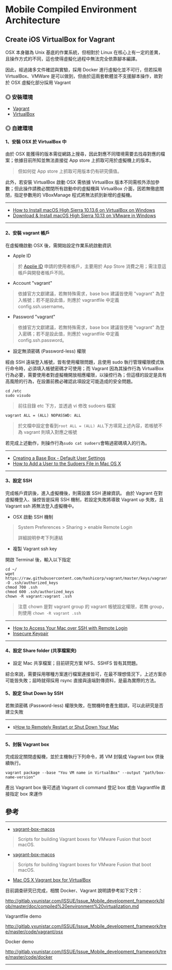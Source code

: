 # Mobile Compiled Environment Architecture

## Create iOS VirtualBox for Vagrant

OSX 本身雖為 Unix 基底的作業系統，但相對於 Linux 在核心上有一定的差異，且操作方式的不同，這也使得虛擬化過程中無法完全依靠腳本編譯。

因此，經過諸多文件確認與實驗，採用 Docker 進行虛擬化並不可行，但若採用 VirtualBox、VMWare 是可以做到，但由於這兩套軟體並不支援腳本操作，故對於 OSX 虛擬化部分採用 Vagrant

### ◎ 安裝環境

+ [Vagrant](https://www.vagrantup.com/)
+ [VirtualBox](https://www.virtualbox.org/)

### ◎ 自建環境

#### 1、安裝 OSX 於 VirtualBox 中

由於 OSX 能獲得的版本需從網路上搜尋，因此對應不同環境需要去找尋對應的檔案；依據目前所知並無法直接從 App store 上抓取可用於虛擬機上的版本。
> 但如何從 App store 上抓取可用版本仍有研究價值。

此外，若安裝 VirtualBox 啟動 OSX 需依據 VirtualBox 版本不同需核外添加參數；但此操作請務必關閉所有啟動中的虛擬機與 VirtualBox 介面，因若無徹底關閉，指定參數用的 VBoxManage 程式將無法抓到新增的虛擬機。

---

+ [How to Install macOS High Sierra 10.13.6 on VirtualBox on Windows](https://techsviewer.com/install-macos-high-sierra-virtualbox-windows/)
+ [Download & Install macOS High Sierra 10.13 on VMware in Windows](https://www.tactig.com/download-install-macos-high-sierra-vmware/)

---

#### 2、安裝 vagrant 帳戶

在虛擬機啟動 OSX 後，需開始設定作業系統啟動資訊

+ Apple ID
> 於 [Applie ID](http://appleid.apple.com) 申請的使用者帳戶，主要用於 App Store 消費之用；需注意這帳戶與開發者帳戶不同。

+ Account "vagrant"
> 依據官方文獻建議，若無特殊需求，base box 建議皆使用 "vagrant" 為登入帳號；若不是設此值，則應於 vagrantfile 中定義 config.ssh.username。

+ Password "vagrant"
> 依據官方文獻建議，若無特殊需求，base box 建議皆使用 "vagrant" 為登入密碼；若不是設此值，則應於 vagrantfile 中定義 config.ssh.password。

+ 設定無須密碼 (Password-less) 權限

經由 SSH 遠端登入帳號，皆有使用權限問題，且使用 sudo 執行管理權限模式執行命令時，必須填入帳號密碼才可使用；而 Vagrant 因為其操作行為 VirtualBox 行為必要，需要使用者對虛擬機開放相應權限，以操控行為；但這樣的設定是具有高風險的行為，在設置前務必確認此項設定可能造成的安全問題。

```
cd /etc
sudo visudo
```
> 前往目錄 etc 下方，並透過 vi 修改 sudoers 檔案

```
vagrant ALL = (ALL) NOPASSWD: ALL
```
> 於文檔中設定會看到```root ALL = (ALL) ALL```下方填寫上述內容，若帳號不為 vagrant 則填入對應之帳號

若完成上述動作，則操作行為```sudo cat sudoers```會略過密碼填入的行為。

---

+ [Creating a Base Box - Default User Settings](https://www.vagrantup.com/docs/boxes/base.html#default-user-settings)
+ [How to Add a User to the Sudoers File in Mac OS X](http://osxdaily.com/2014/02/06/add-user-sudoers-file-mac/)

---

#### 3、設定 SSH

完成帳戶資訊後，進入虛擬機後，則需設置 SSH 連線資訊。
由於 Vagrant 在對虛擬機登入、操控皆是採用 SSH 機制，若設定失敗將導致 Vagrant up 失敗，且 Vagrant ssh 將無法登入虛擬機中。

+ OSX 啟動 SSH 機制
> System Preferences > Sharing > enable Remote Login
>
> 詳細說明參考下列連結

+ 複製 Vagrant ssh key

開啟 Terminal 後，輸入以下指定

```
cd ~/
wget https://raw.githubusercontent.com/hashicorp/vagrant/master/keys/vagrant.pub -O .ssh/authorized_keys
chmod 700 .ssh
chmod 600 .ssh/authorized_keys
chown -R vagrant:vagrant .ssh
```
> 注意 chown 是對 vagrant group 的 vagrant 帳號設定權限，若無 group，則使用 ```chown -R vagrant .ssh```

---

+ [How to Access Your Mac over SSH with Remote Login](https://www.booleanworld.com/access-mac-ssh-remote-login/)
+ [Insecure Keypair](https://github.com/hashicorp/vagrant/tree/master/keys)

---

#### 4、設定 Share folder (共享檔案夾)

+ 設定 Mac 共享檔案；目前研究方案 NFS、SSHFS 皆有其問題。

綜合來說，需要採用哪種方案進行檔案連接皆可，在最不理想情況下，上述方案亦可能皆失敗；屆時就得採用 rsync 直接與遠端對傳資料，是最為實際的方法。

#### 5、設定 Shut Down by SSH

若無須密碼 (Password-less) 權限失敗，在關機時會產生錯誤，可以此研究是否建立失敗

---

+ s[How to Remotely Restart or Shut Down Your Mac](https://www.lifewire.com/remotely-restart-or-shut-down-mac-2259969)

---

#### 5、封裝 Vagrant box

完成設定關閉虛擬機，並於主機執行下列命令，將 VM 封裝成 Vagrant box 供後續執行。

```
vagrant package --base "You VM name in VirtualBox" --output "path/box-name-version"
```

產出 Vagrant box 後可透過 Vagrant cli command 登記 box 或由 Vagrantfile 直接指定 box 來運作

## 參考

---

+ [vagrant-box-macos](https://github.com/bacongravy/vagrant-box-macos)
> Scripts for building Vagrant boxes for VMware Fusion that boot macOS.

+ [vagrant-box-macos](https://github.com/bacongravy/vagrant-box-macos)
> Scripts for building Vagrant boxes for VMware Fusion that boot macOS.

+ [Mac OS X Vagrant box for VirtualBox](https://app.vagrantup.com/AndrewDryga/boxes/vagrant-box-osx)
 
目前調查研究已完成，相關 Docker、Vagrant 說明請參考如下文件：
 
http://gitlab.yxunistar.com/ISSUE/Issue_Mobile_development_framework/blob/master/doc/compiled%20environment%20virtualization.md
 
Vagrantfile demo
 
http://gitlab.yxunistar.com/ISSUE/Issue_Mobile_development_framework/tree/master/code/vagrant/osx
 
Docker demo
 
http://gitlab.yxunistar.com/ISSUE/Issue_Mobile_development_framework/tree/master/code/docker

---
